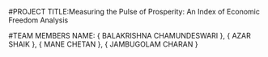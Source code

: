 #PROJECT TITLE:Measuring the Pulse of Prosperity: An Index of Economic Freedom Analysis

#TEAM MEMBERS NAME:
{ BALAKRISHNA CHAMUNDESWARI },
{ AZAR SHAIK },
{ MANE CHETAN },
{ JAMBUGOLAM CHARAN }


